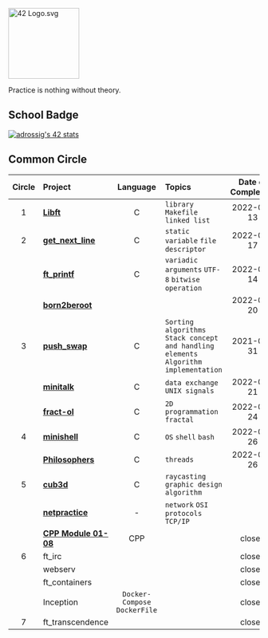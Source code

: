 <p><img src="https://upload.wikimedia.org/wikipedia/commons/8/8d/42_Logo.svg" alt="42 Logo.svg" width="142"></p>

Practice is nothing without theory.

## School Badge
[![adrossig's 42 stats](https://badge42.herokuapp.com/api/stats/arossign)](https://github.com/adrossig/badge42)

## Common Circle
| Circle | Project | Language | Topics | Date of Completion | Result |
|:---:|:---|:---:|:---|:---:|:---:|
| 1 | [**Libft**](./mandatory/1_libft) | C | `library` `Makefile` `linked list` | 2022-01-13 | 125 |
| 2 | [**get_next_line**](./mandatory/2_get_next_line) | C | `static variable` `file descriptor` | 2022-01-17 | 125 |
|   | [**ft_printf**](./mandatory/2_ft_printf) | C | `variadic arguments` `UTF-8` `bitwise operation` | 2022-01-14 | 115 |
|   | [**born2beroot**](./mandatory/2_born2beroot) |  |  | 2022-01-20 | 121 |
| 3 | [**push_swap**](./mandatory/3_push_swap) | C | `Sorting algorithms` `Stack concept and handling elements` `Algorithm implementation` | 2021-05-31 | 123 |
|   | [**minitalk**](./mandatory/3_minitalk) | C | `data exchange` `UNIX signals` | 2022-01-21 | 125 |
|   | [**fract-ol**](./mandatory/3_fract-ol) | C | `2D programmation` `fractal` | 2022-01-24 | 125 |
| 4 | [**minishell**](./mandatory/4_minishell) | C | `OS` `shell` `bash` | 2022-04-26 | 125 |
|   | [**Philosophers**](./mandatory/4_philosophers/) | C | `threads` | 2022-01-26 | 100 |
| 5 | [**cub3d**](./mandatory/5_cub3d) | C | `raycasting` `graphic design` `algorithm` |  | closed |
|   | [**netpractice**]() | - | `network` `OSI protocols` `TCP/IP` |  | closed |
|   | [**CPP Module 01-08**](./mandatory/5_CPP_01_08/) | CPP |  | closed |
| 6 | ft_irc |  |  | closed |
|   | webserv |  |  | closed |
|   | ft_containers |  |  | closed |
|   | Inception | `Docker-Compose` `DockerFile `|  | closed |
| 7 | ft_transcendence |  |  | closed |
